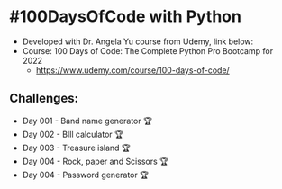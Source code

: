 # #100DaysOfCode with Python
* Developed with Dr. Angela Yu course from Udemy, link below:
* Course: 100 Days of Code: The Complete Python Pro Bootcamp for 2022
    - https://www.udemy.com/course/100-days-of-code/


## Challenges:
* Day 001 - Band name generator 🏆
* Day 002 - BIll  calculator 🏆
* Day 003 - Treasure island 🏆
* Day 004 - Rock, paper and Scissors 🏆
* Day 004 - Password generator 🏆
